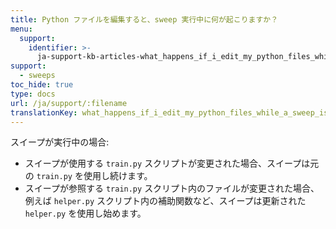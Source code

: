 ```yaml
---
title: Python ファイルを編集すると、sweep 実行中に何が起こりますか？
menu:
  support:
    identifier: >-
      ja-support-kb-articles-what_happens_if_i_edit_my_python_files_while_a_sweep_is_running
support:
  - sweeps
toc_hide: true
type: docs
url: /ja/support/:filename
translationKey: what_happens_if_i_edit_my_python_files_while_a_sweep_is_running
---
```

スイープが実行中の場合:
- スイープが使用する `train.py` スクリプトが変更された場合、スイープは元の `train.py` を使用し続けます。
- スイープが参照する `train.py` スクリプト内のファイルが変更された場合、例えば `helper.py` スクリプト内の補助関数など、スイープは更新された `helper.py` を使用し始めます。
